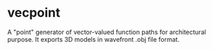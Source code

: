 # vecpoint
A "point" generator of vector-valued function paths for architectural purpose. It exports 3D models in wavefront .obj file format.


